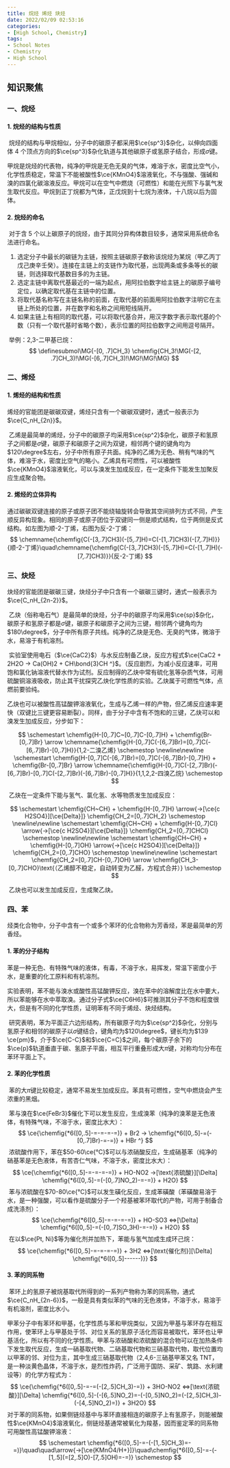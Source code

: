 ```yaml
---
title: 烷烃 烯烃 炔烃
date: 2022/02/09 02:53:16
categories:
- [High School, Chemistry]
tags:
- School Notes
- Chemistry
- High School
---
```


## 知识聚焦

### 一、烷烃

#### 1. 烷烃的结构与性质

​	烷烃的结构与甲烷相似，分子中的碳原子都采用$\ce{sp^3}$杂化，以伸向四面体 4 个顶点方向的$\ce{sp^3}$杂化轨道与其他碳原子或氢原子结合，形成$\sigma$键。

​	甲烷是烷烃的代表物，纯净的甲烷是无色无臭的气体，难溶于水，密度比空气小，化学性质稳定，常温下不能被酸性$\ce{KMnO4}$溶液氧化，不与强酸、强碱和溴的四氯化碳溶液反应。甲烷可以在空气中燃烧（可燃性）和能在光照下与氯气发生取代反应。甲烷到正丁烷都为气体，正戊烷到十七烷为液体，十八烷以后为固体。

#### 2. 烷烃的命名

​	对于含 5 个以上碳原子的烷烃，由于其同分异构体数目较多，通常采用系统命名法进行命名。

1. 选定分子中最长的碳链为主链，按照主链碳原子数称该烷烃为某烷（甲乙丙丁戊己庚辛壬癸）。连接在主链上的支链作为取代基，出现两条或多条等长的碳链，则选择取代基数目多的为主链。
2. 选定主链中离取代基最近的一端为起点，用阿拉伯数字给主链上的碳原子编号定位，以确定取代基在主链中的位置。
3. 将取代基名称写在主链名称的前面，在取代基的前面用阿拉伯数字注明它在主链上所处的位置，并在数字和名称之间用短线隔开。
4. 如果主链上有相同的取代基，可以将取代基合并，用汉字数字表示取代基的个数（只有一个取代基时省略个数），表示位置的阿拉伯数字之间用逗号隔开。

​	举例：2,3-二甲基已烷：
$$
\definesubmol\MG{-[0, .7]CH_3}
\chemfig{CH_3!\MG(-[2, .7]CH_3)!\MG(-[6,.7]CH_3)!\MG!\MG!\MG}
$$

### 二、烯烃

#### 1. 烯烃的结构和性质

​	烯烃的官能团是碳碳双键，烯烃只含有一个碳碳双键时，通式一般表示为$\ce{C_nH_{2n}}$。

​	乙烯是最简单的烯烃，分子中的碳原子均采用$\ce{sp^2}$杂化，碳原子和氢原子之间都是$\sigma$键，碳原子和碳原子之间为双键，相邻两个键的键角均为$120\degree$左右，分子中所有原子共面。纯净的乙烯为无色、稍有气味的气体，难溶于水，密度比空气的略小。乙烯具有可燃性，可以被酸性$\ce{KMnO4}$溶液氧化，可以与溴发生加成反应，在一定条件下能发生加聚反应生成聚合物。

#### 2. 烯烃的立体异构

​	通过碳碳双键连接的原子或原子团不能绕轴旋转会导致其空间排列方式不同，产生顺反异构现象。相同的原子或原子团位于双键同一侧是顺式结构，位于两侧是反式结构。如左图为顺-2-丁烯，右图为反-2-丁烯：
$$
\chemname{\chemfig{C(-[3,.7]CH3)(-[5,.7]H)=C(-[1,.7]CH3)(-[7,.7]H)}}{顺-2-丁烯}\quad\chemname{\chemfig{C(-[3,.7]CH3)(-[5,.7]H)=C(-[1,.7]H)(-[7,.7]CH3)}}{反-2-丁烯}
$$

### 三、炔烃

​	炔烃的官能团是碳碳三键，炔烃分子中只含有一个碳碳三键时，通式一般表示为$\ce{C_nH_{2n-2}}$。

​	乙炔（俗称电石气）是最简单的炔烃，分子中的碳原子均采用$\ce{sp}$杂化，碳原子和氢原子都是$\sigma$键，碳原子和碳原子之间为三键，相邻两个键角均为$180\degree$，分子中所有原子共线。纯净的乙炔是无色、无臭的气体，微溶于水，易溶于有机溶剂。

​	实验室使用电石（$\ce{CaC2}$）与水反应制备乙炔，反应方程式$\ce{CaC2 + 2H2O -> Ca(OH)2 + CH\bond{3}CH ^}$。（反应剧烈，为减小反应速率，可用饱和氯化钠溶液代替水作为试剂。反应制得的乙炔中常有硫化氢等杂质气体，可用硫酸铜溶液吸收，防止其干扰探究乙炔化学性质的实验。乙炔属于可燃性气体，点燃前要验纯。

​	乙炔也可以被酸性高锰酸钾溶液氧化，生成与乙烯一样的产物，但乙烯反应速率更快（双键比三键更容易断裂）。同样，由于分子中含有不饱和的三键，乙炔可以和溴发生加成反应，分步如下：

$$
\schemestart
\chemfig{H-[0,.7]C~[0,.7]C-[0,.7]H} + \chemfig{Br-[0,.7]Br} \arrow \chemname{\chemfig{H-[0,.7]C(-[6,.7]Br)=[0,.7]C(-[6,.7]Br)-[0,.7]H}}{1,2-二溴乙烯}
\schemestop
\newline\newline
\schemestart
\chemfig{H-[0,.7]C(-[6,.7]Br)=[0,.7]C(-[6,.7]Br)-[0,.7]H} + \chemfig{Br-[0,.7]Br} \arrow \chemname{\chemfig{H-[0,.7]C(-[2,.7]Br)(-[6,.7]Br)-[0,.7]C(-[2,.7]Br)(-[6,.7]Br)-[0,.7]H}}{1,1,2,2-四溴乙烷}
\schemestop
$$


​	乙炔在一定条件下能与氢气、氯化氢、水等物质发生加成反应：

$$
\schemestart
\chemfig{CH~CH} + \chemfig{H-[0,.7]H} \arrow{->[\ce{c H2SO4}][\ce{Delta}]} \chemfig{CH_2=[0,.7]CH_2}
\schemestop
\newline\newline
\schemestart
\chemfig{CH~CH} + \chemfig{H-[0,.7]Cl} \arrow{->[\ce{c H2SO4}][\ce{Delta}]} \chemfig{CH_2=[0,.7]CHCl}
\schemestop
\newline\newline
\schemestart
\chemfig{CH~CH} + \chemfig{H-[0,.7]OH} \arrow{->[\ce{c H2SO4}][\ce{Delta}]} \chemfig{CH_2=[0,.7]CHO}
\schemestop
\newline\newline
\schemestart
\chemfig{CH_2=[0,.7]CH-[0,.7]OH} \arrow \chemfig{CH_3-[0,.7]CHO}\text{（乙烯醇不稳定，自动转变为乙醛，方程式合并）}
\schemestop
$$

​	乙炔也可以发生加成反应，生成聚乙炔。

### 四、苯

​	烃类化合物中，分子中含有一个或多个苯环的化合物称为芳香烃，苯是最简单的芳香烃。

#### 1. 苯的分子结构

​	苯是一种无色、有特殊气味的液体，有毒，不溶于水，易挥发，常温下密度小于水，是重要的化工原料和有机溶剂。

​	实验表明，苯不能与溴水或酸性高锰酸钾反应，溴在苯中的溶解度比在水中要大，所以苯能够在水中萃取溴。通过分子式$\ce{C6H6}$可推测其分子不饱和程度很大，但是有不同的化学性质，证明苯有不同于烯烃、炔烃结构。

​	研究表明，苯为平面正六边形结构，所有碳原子均为$\ce{sp^2}$杂化，分别与氢原子和相邻的碳原子以$\sigma$键结合，键角均为$120\degree$，键长均为$139 \ce{pm}$，介于$\ce{C-C}$和$\ce{C=C}$之间，每个碳原子余下的$\ce{p}$轨道垂直于碳、氢原子平面，相互平行重叠形成大$\pi$键，对称均匀分布在苯环平面上下。

#### 2. 苯的化学性质

​	苯的大$\pi$键比较稳定，通常不易发生加成反应。苯具有可燃性，空气中燃烧会产生浓重的黑烟。

​	苯与溴在$\ce{FeBr3}$催化下可以发生反应，生成溴苯（纯净的溴苯是无色液体，有特殊气味，不溶于水，密度比水大）：
$$
\ce{\chemfig{*6([0,.5]-=-=-=-=)} + Br2 -> \chemfig{*6([0,.5]-=(-[0,.7]Br)-=-=)} + HBr ^}
$$
​	浓硫酸作用下，苯在$50-60\ce{°C}$可以与浓硝酸反应，生成硝基苯（纯净的硝基苯是无色液体，有苦杏仁气味，不溶于水，密度比水大）：
$$
\ce{\chemfig{*6([0,.5]-=-=-=-=)} + HO-NO2 ->[\text{浓硫酸}][\Delta] \chemfig{*6([0,.5]-=(-[0,.7]NO_2)-=-=)} + H2O}
$$
​	苯与浓硫酸在$70-80\ce{°C}$可以发生磺化反应，生成苯磺酸（苯磺酸易溶于水，是一种强酸，可以看作是硫酸分子一个羟基被苯环取代的产物，可用于制备合成洗涤剂）：
$$
\ce{\chemfig{*6([0,.5]-=-=-=-=)} + HO-SO3 <=>[\Delta] \chemfig{*6([0,.5]-=(-[0,.7]SO_3H)-=-=)} + H2O}
$$
​	在以$\ce{Pt, Ni}$等为催化剂并加热下，苯能与氢气加成生成环己烷：
$$
\ce{\chemfig{*6([0,.5]-=-=-=-=)} + 3H2 <=>[\text{催化剂}][\Delta] \chemfig{*6([0,.5]------)}}
$$

#### 3. 苯的同系物

​	苯环上的氢原子被烷基取代所得到的一系列产物称为苯的同系物，通式$\ce{C_nH_{2n-6}}$，一般是具有类似苯的气味的无色液体，不溶于水，易溶于有机溶剂，密度比水小。

​	甲苯分子中有苯环和甲基，化学性质与苯和甲烷类似，又因为甲基与苯环存在相互作用，使苯环上与甲基处于邻、对位关系的氢原子活化而容易被取代，苯环也让甲基活化，所以有不同的化学性质。甲苯与浓硝酸和浓硫酸的混合物可以在加热条件下发生取代反应，生成一硝基取代物、二硝基取代物和三硝基取代物，取代位置均以甲苯的邻、对位为主，其中生成三硝基取代物（2,4,6-三硝基甲苯又名 TNT，是一种淡黄色晶体，不溶于水，是烈性炸药，广泛用于国防、采矿、筑路、水利建设等）的化学方程式为：
$$
\ce{\chemfig{*6([0,.5]-=-=(-[2,.5]CH_3)-=)} + 3HO-NO2 <=>[\text{浓硫酸}][\Delta] \chemfig{*6([0,.5]-(-[6,.5]NO_2)=-(-[0,.5]NO_2)=(-[2,.5]CH_3)-(-[4,.5]NO_2)=)} + 3H2O}
$$
​	对于苯的同系物，如果侧链烃基中与苯环直接相连的碳原子上有氢原子，则能被酸性$\ce{KMnO4}$溶液氧化，侧链烃基通常被氧化为羧基，因而鉴定苯的同系物可用酸性高锰酸钾溶液：
$$
\schemestart
\chemfig{*6([0,.5]-=-(-[1,.5]CH_3)=-=)}\quad\quad\arrow{->[\ce{KMnO4/H+}]}\quad\chemfig{*6([0,.5]-=-(-[1,.5](=[2,.5]O)-[7,.5]OH)=-=)}
\schemestop
$$
